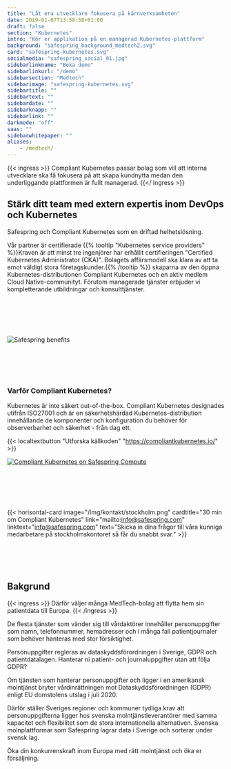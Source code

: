 ```yaml
---
title: "Låt era utvecklare fokusera på kärnverksamheten"
date: 2019-01-07T13:58:58+01:00
draft: false
section: "Kubernetes"
intro: "Kör er applikation på en managerad Kubernetes-plattform"
background: "safespring_background_medtech2.svg"
card: "safespring-kubernetes.svg"
socialmedia: "safespring_social_01.jpg"
sidebarlinkname: "Boka demo"
sidebarlinkurl: "/demo"
sidebarsection: "Medtech"
sidebarimage: "safespring-kubernetes.svg"
sidebartitle: ""
sidebartext: ""
sidebardate: ""
sidebarknapp: ""
sidebarlink: ""
darkmode: "off"
saas: ""
sidebarwhitepaper: ""
aliases:
    - /medtech/
---
```


{{< ingress >}}
Compliant Kubernetes passar bolag som vill att interna utvecklare ska få fokusera på att skapa kundnytta medan den underliggande plattformen är fullt managerad.
{{</ ingress >}}


## Stärk ditt team med extern expertis inom DevOps och Kubernetes
Safespring och Compliant Kubernetes som en driftad helhetslösning.

Vår partner är certifierade {{% tooltip "Kubernetes service providers" %}}Kraven är att minst tre ingenjörer har erhållit certifieringen "Certified Kubernetes Administrator (CKA)". Bolagets affärsmodell ska klara av att ta emot väldigt stora företagskunder.{{% /tooltip %}} skaparna av den öppna Kubernetes-distributionen Compliant Kubernetes och en aktiv medlem Cloud Native-communityt. Förutom managerade tjänster erbjuder vi kompletterande utbildningar och konsulttjänster.

<div id="contact"></div>
<div style="margin-bottom:100px;">
</div>

![Safespring benefits](/img/saas/se-key-points-kubernetes.svg)

<div id="contact"></div>
<div style="margin-bottom:100px;">
</div>

### Varför Compliant Kubernetes?

Kubernetes är inte säkert out-of-the-box. Compliant Kubernetes designades utifrån ISO27001 och är en säkerhetshärdad Kubernetes-distribution innehållande de komponenter och konfiguration du behöver för observerbarhet och säkerhet - från dag ett.

{{< localtextbutton "Utforska källkoden" "https://compliantkubernetes.io/" >}}

<a href="https://compliantkubernetes.io/">![Compliant Kubernetes on Safespring Compute](/img/saas/safespring-compliant-kubernetes-chart.svg)</a>

<div id="contact"></div>
<div style="margin-bottom:100px;">
</div>

{{< horisontal-card image="/img/kontakt/stockholm.png" cardtitle="30 min om Compliant Kubernetes" link="mailto:info@safespring.com" linktext="info@safespring.com" text="Skicka in dina frågor till våra kunniga medarbetare på stockholmskontoret så får du snabbt svar." >}}

<div id="contact"></div>
<div style="margin-bottom:100px;">
</div>

## Bakgrund

{{< ingress >}}
Därför väljer många MedTech-bolag att flytta hem sin patientdata till Europa.
{{< /ingress >}}

De flesta tjänster som vänder sig till vårdaktörer innehåller person­uppgifter som namn, telefonnummer, hemadresser och i många fall patientjournaler som behöver hanteras med stor försiktighet.

Personuppgifter regleras av dataskydds­förordningen i Sverige, GDPR och patientdatalagen. Hanterar ni patient- och journaluppgifter utan att följa GDPR?

Om tjänsten som hanterar personuppgifter och ligger i en amerikansk molntjänst bryter vårdinrättningen mot Dataskyddsförordningen (GDPR) enligt EU domstolens utslag i juli 2020.

Därför ställer Sveriges regioner och kommuner tydliga krav att personuppgifterna ligger hos svenska molntjänstleverantörer med samma kapacitet och flexibilitet som de stora internationella alternativen. Svenska molnplattformar som Safespring lagrar data i Sverige och sorterar under svensk lag.

Öka din konkurrenskraft inom Europa med rätt molntjänst och öka er försäljning.

